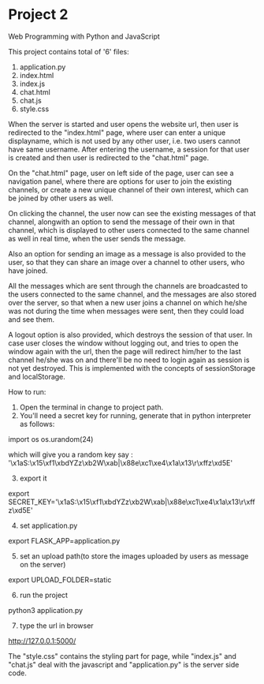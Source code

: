 # Project 2

Web Programming with Python and JavaScript


This project contains total of '6' files:
1. application.py
2. index.html
3. index.js
4. chat.html
5. chat.js
6. style.css


When the server is started and user opens the website url, then user is redirected to the "index.html" page, where user can enter a unique displayname, which is not used by any other user, i.e. two users cannot have same username. After entering the username, a session for that user is created and then user is redirected to the "chat.html" page.


On the "chat.html" page, user on left side of the page, user can see a navigation panel, where there are options for user to join the existing channels, or create a new unique channel of their own interest, which can be joined by other users as well.

On clicking the channel, the user now can see the existing messages of that channel, alongwith an option to send the message of their own in that channel, which is displayed to other users connected to the same channel as well in real time, when the user sends the message.


Also an option for sending an image as a message is also provided to the user, so that they can share an image over a channel to other users, who have joined.


All the messages which are sent through the channels are broadcasted to the users connected to the same channel, and the messages are also stored over the server, so that when a new user joins a channel on which he/she was not during the time when messages were sent, then they could load and see them.


A logout option is also provided, which destroys the session of that user. In case user closes the window without logging out, and tries to open the window again with the url, then the page will redirect him/her to the last channel he/she was on and there'll be no need to login again as session is not yet destroyed. This is implemented with the concepts of sessionStorage and localStorage.




How to run:

1. Open the terminal in change to project path.
2. You'll need a secret key for running, generate that in python interpreter as follows:

import os
os.urandom(24)

which will give you a random key say : '\x1aS:\x15\xf1\xbdYZz\xb2W\xab|\x88e\xc1\xe4\x1a\x13\r\xffz\xd5E'

3. export it

export SECRET_KEY='\x1aS:\x15\xf1\xbdYZz\xb2W\xab|\x88e\xc1\xe4\x1a\x13\r\xffz\xd5E'

4. set application.py 

export FLASK_APP=application.py

5. set an upload path(to store the images uploaded by users as message on the server)

export UPLOAD_FOLDER=static

6. run the project

python3 application.py


7. type the url in browser

http://127.0.0.1:5000/


The "style.css" contains the styling part for page, while "index.js" and "chat.js" deal with the javascript and "application.py" is the server side code.